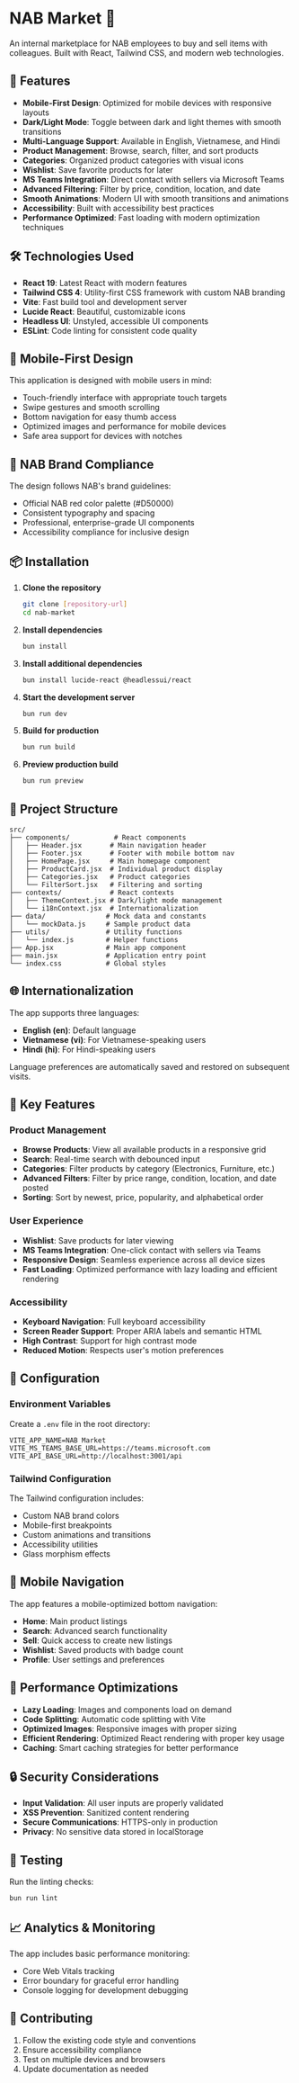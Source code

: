 # NAB Market 🏪

An internal marketplace for NAB employees to buy and sell items with colleagues. Built with React, Tailwind CSS, and modern web technologies.

## 🚀 Features

- **Mobile-First Design**: Optimized for mobile devices with responsive layouts
- **Dark/Light Mode**: Toggle between dark and light themes with smooth transitions
- **Multi-Language Support**: Available in English, Vietnamese, and Hindi
- **Product Management**: Browse, search, filter, and sort products
- **Categories**: Organized product categories with visual icons
- **Wishlist**: Save favorite products for later
- **MS Teams Integration**: Direct contact with sellers via Microsoft Teams
- **Advanced Filtering**: Filter by price, condition, location, and date
- **Smooth Animations**: Modern UI with smooth transitions and animations
- **Accessibility**: Built with accessibility best practices
- **Performance Optimized**: Fast loading with modern optimization techniques

## 🛠️ Technologies Used

- **React 19**: Latest React with modern features
- **Tailwind CSS 4**: Utility-first CSS framework with custom NAB branding
- **Vite**: Fast build tool and development server
- **Lucide React**: Beautiful, customizable icons
- **Headless UI**: Unstyled, accessible UI components
- **ESLint**: Code linting for consistent code quality

## 📱 Mobile-First Design

This application is designed with mobile users in mind:
- Touch-friendly interface with appropriate touch targets
- Swipe gestures and smooth scrolling
- Bottom navigation for easy thumb access
- Optimized images and performance for mobile devices
- Safe area support for devices with notches

## 🎨 NAB Brand Compliance

The design follows NAB's brand guidelines:
- Official NAB red color palette (#D50000)
- Consistent typography and spacing
- Professional, enterprise-grade UI components
- Accessibility compliance for inclusive design

## 📦 Installation

1. **Clone the repository**
   ```bash
   git clone [repository-url]
   cd nab-market
   ```

2. **Install dependencies**
   ```bash
   bun install
   ```

3. **Install additional dependencies**
   ```bash
   bun install lucide-react @headlessui/react
   ```

4. **Start the development server**
   ```bash
   bun run dev
   ```

5. **Build for production**
   ```bash
   bun run build
   ```

6. **Preview production build**
   ```bash
   bun run preview
   ```

## 📂 Project Structure

```
src/
├── components/           # React components
│   ├── Header.jsx       # Main navigation header
│   ├── Footer.jsx       # Footer with mobile bottom nav
│   ├── HomePage.jsx     # Main homepage component
│   ├── ProductCard.jsx  # Individual product display
│   ├── Categories.jsx   # Product categories
│   └── FilterSort.jsx   # Filtering and sorting
├── contexts/            # React contexts
│   ├── ThemeContext.jsx # Dark/light mode management
│   └── i18nContext.jsx  # Internationalization
├── data/               # Mock data and constants
│   └── mockData.js     # Sample product data
├── utils/              # Utility functions
│   └── index.js        # Helper functions
├── App.jsx             # Main app component
├── main.jsx            # Application entry point
└── index.css           # Global styles
```

## 🌐 Internationalization

The app supports three languages:
- **English (en)**: Default language
- **Vietnamese (vi)**: For Vietnamese-speaking users
- **Hindi (hi)**: For Hindi-speaking users

Language preferences are automatically saved and restored on subsequent visits.

## 🎯 Key Features

### Product Management
- **Browse Products**: View all available products in a responsive grid
- **Search**: Real-time search with debounced input
- **Categories**: Filter products by category (Electronics, Furniture, etc.)
- **Advanced Filters**: Filter by price range, condition, location, and date posted
- **Sorting**: Sort by newest, price, popularity, and alphabetical order

### User Experience
- **Wishlist**: Save products for later viewing
- **MS Teams Integration**: One-click contact with sellers via Teams
- **Responsive Design**: Seamless experience across all device sizes
- **Fast Loading**: Optimized performance with lazy loading and efficient rendering

### Accessibility
- **Keyboard Navigation**: Full keyboard accessibility
- **Screen Reader Support**: Proper ARIA labels and semantic HTML
- **High Contrast**: Support for high contrast mode
- **Reduced Motion**: Respects user's motion preferences

## 🔧 Configuration

### Environment Variables
Create a `.env` file in the root directory:

```env
VITE_APP_NAME=NAB Market
VITE_MS_TEAMS_BASE_URL=https://teams.microsoft.com
VITE_API_BASE_URL=http://localhost:3001/api
```

### Tailwind Configuration
The Tailwind configuration includes:
- Custom NAB brand colors
- Mobile-first breakpoints
- Custom animations and transitions
- Accessibility utilities
- Glass morphism effects

## 📱 Mobile Navigation

The app features a mobile-optimized bottom navigation:
- **Home**: Main product listings
- **Search**: Advanced search functionality
- **Sell**: Quick access to create new listings
- **Wishlist**: Saved products with badge count
- **Profile**: User settings and preferences

## 🚀 Performance Optimizations

- **Lazy Loading**: Images and components load on demand
- **Code Splitting**: Automatic code splitting with Vite
- **Optimized Images**: Responsive images with proper sizing
- **Efficient Rendering**: Optimized React rendering with proper key usage
- **Caching**: Smart caching strategies for better performance

## 🔒 Security Considerations

- **Input Validation**: All user inputs are properly validated
- **XSS Prevention**: Sanitized content rendering
- **Secure Communications**: HTTPS-only in production
- **Privacy**: No sensitive data stored in localStorage

## 🧪 Testing

Run the linting checks:
```bash
bun run lint
```

## 📈 Analytics & Monitoring

The app includes basic performance monitoring:
- Core Web Vitals tracking
- Error boundary for graceful error handling
- Console logging for development debugging

## 🤝 Contributing

1. Follow the existing code style and conventions
2. Ensure accessibility compliance
3. Test on multiple devices and browsers
4. Update documentation as needed

